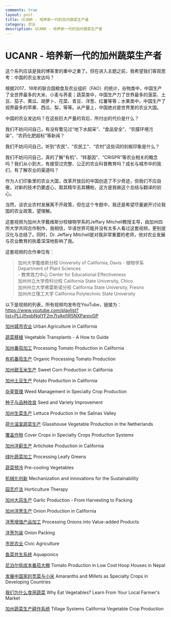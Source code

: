 ```yaml
---
comments: true
layout: post
title: UCANR - 培养新一代的加州蔬菜生产者
category: 农业
description: UCANR - 培养新一代的加州蔬菜生产者
---
```

# UCANR - 培养新一代的加州蔬菜生产者

这个系列应该是我的博客里的重中之重了。但在进入主题之前，我希望我们客观思考：中国的农业发达吗？

根据2017、18年的联合国粮食及农业组织（FAO）的统计，谷物类中，中国生产了全世界最多的大米、小麦与荞麦；蔬菜类中，中国生产力了世界最多的菠菜、土豆、茄子、黄瓜、胡萝卜、花菜、青豆、洋葱、红薯等等；水果类中，中国生产了视界最多的苹果、西瓜、梨，等等。从产量上，中国绝对是世界里的农业大国。

中国的农业发达吗？在这些巨大产量的背后，所付出的代价是什么？

我们不妨问问自己，有没有瞥见过“地下水超采”、“食品安全”、“农膜环境污染”、“农药化肥超标”等新闻？

我们不妨问问自己，听到“农民”、“农民工”、“农村”这些词的刻板印象是什么？

我们不妨问问自己，真的了解“有机”、“转基因”、“CRISPR”等农业相关的概念吗？我们从小到大，有接受过完整、公正的农业科普教育吗？成长与城市中的我们，有了解农业的渠道吗？

作为人们印象里的农业大国，改革开放后的中国创造了不少奇迹，但我们不应自傲，对新的技术仍要虚心，取其精华去其糟粕，这方是我做这个总结与翻译的初心。

当然，谈农业农村发展离不开政策，但在这个专题中，我还是希望尽量避开讨论我国的农业政策，望理解。

这套视频为加州大学戴维斯分校植物学系的Jeffary Mitchell教授主导，由加州四所大学共同合作制作，我相信，华语世界可能并没有太多人看过这套视频，更别提汉化与总结了。同时，Dr. Jeffary Mitchell是对我非常重要的老师，他对农业发展与农业教育的执着深深地影响了我。

这套视频的合作单位有：

> 加州大学戴维斯分校		University of California, Davis		 				- 植物学系				Department of Plant Sciences  
> 		- 教育效力中心			Center for Educational Effectiveness   
> 加州州立大学奇科分校		California State University, Chico  
> 加州州立大学弗雷斯诺分校	California State University, Fresno  
> 加州州立理工大学			California Polytechnic State University  

以下是视频的列表，所有视频均发布在YouTube，链接为：
https://www.youtube.com/playlist?list=PLLjlfxpbNglYF2m7tvApfiR5NXParpvGP

[加州城市农业]()						Urban Agriculture in California

[蔬菜移植]()								Vegetable Transplants - A How to Guide

[加州番茄加工]()						Processing Tomato Production in California

[有机番茄生产]()						Organic Processing Tomato Production

[加州甜玉米生产]()					Sweet Corn Production in California

[加州土豆生产]()						Potato Production in California

[杂草管理]()								Weed Management in Specialty Crop Production

[种子与品种改良]()					Seed and Variety Improvement

[加州生菜生产]()						Lettuce Production in the Salinas Valley

[荷兰温室蔬菜生产]()				Glasshouse Vegetable Production in the Netherlands

[覆盖作物]()								Cover Crops in Specialty Crops Production Systems

[加州洋蓟生产]()						Artichoke Production in California

[绿叶蔬菜加工]()						Processing Leafy Greens

[蔬菜预冷]()								Pre-cooling Vegetables

[机械化创新]()							Mechanization and innovations for the Sustainability

[园艺疗法]()								Horticulture Therapy

[加州大蒜生产]()						Garlic Production - From Harvesting to Packing

[加州洋葱生产]()						Onion Production in California

[洋葱增值产品加工]()				Processing Onions into Value-added Products

[洋葱包装]()								Onion Packing

[市民农业]()								Civic Agriculture

[鱼菜共生系统]()						Aquaponics

[尼泊尔低成本番茄大棚]()		Tomato Production in Low Cost Hoop Houses in Nepal

[发展中国家的苋菜与小米]()	Amaranths and Millets as Specialty Crops in Developing Countries

[我们为什么食用蔬菜]()			Why Eat Vegetables? Learn From Your Local Farmer's Market

[加州蔬菜生产耕作系统]()		Tillage Systems California Vegetable Crop Production